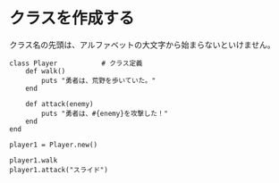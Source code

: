 # クラスを作成する

クラス名の先頭は、アルファベットの大文字から始まらないといけません。

```
class Player           # クラス定義
    def walk()
        puts "勇者は、荒野を歩いていた。"
    end
    
    def attack(enemy)
        puts "勇者は、#{enemy}を攻撃した！"
    end
end

player1 = Player.new() 

player1.walk
player1.attack("スライド")
```